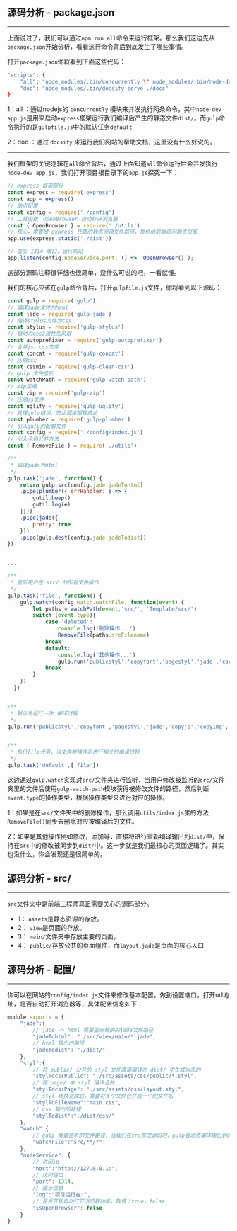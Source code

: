 ## 源码分析 - package.json

---

上面说过了，我们可以通过`npm run all`命令来运行框架。那么我们这边先从`package.json`开始分析，看看这行命令背后到底发生了哪些事情。

打开`package.json`你将看到下面这些代码：

```bash
"scripts": {
    "all": "node_modules/.bin/concurrently \" node_modules/.bin/node-dev app.js \" \"node_modules/.bin/gulp \" ",
    "doc": "node_modules/.bin/docsify serve ./docs"
}
```

1：all ：通过nodejs的 `concurrently` 模块来并发执行两条命令，其中`node-dev app.js`是用来启动`express`框架运行我们编译后产生的静态文件`dist/`。而`gulp`命令执行的是`gulpfile.js`中的默认任务`default`

2：doc ：通过 `docsify` 来运行我们网站的帮助文档，这里没有什么好说的。

---

我们框架的关键逻辑在`all`命令背后，通过上面知道`all`命令运行后会并发执行`node-dev app.js`，我们打开项目根目录下的`app.js`探究一下：

```js
// express 框架部分
const express = require('express')
const app = express()
// 站点配置
const config = require('./config')
// 工具函数，OpenBrowser 自动打开浏览器
const { OpenBrowser } = require('./utils')
// 核心，需要被 express 托管的静态资源文件路径，提供给前端访问静态页面
app.use(express.static('./dist'))

// 监听 1314 端口，运行网站
app.listen(config.nodeService.port, () =>  OpenBrowser() );
```

这部分源码注释很详细也很简单，没什么可说的吧，一看就懂。


我们的核心应该在`gulp`命令背后，打开`gulpfile.js`文件，你将看到以下源码：

```js
const gulp = require('gulp')
// 编译jade文件为hrml
const jade = require('gulp-jade')
// 编译stylus文件为css
const stylus = require('gulp-stylus')
// 自动为css3属性加前缀
const autoprefixer = require('gulp-autoprefixer')
// 合并js，css文件
const concat = require('gulp-concat')
// 压缩css
const cssmin = require('gulp-clean-css')
// gulp 文件监听
const watchPath = require('gulp-watch-path')
// zip压缩
const zip = require('gulp-zip')
// 压缩js文件
const uglify = require('gulp-uglify')
// 处理gulp错误，防止程序报错终止
const plumber = require('gulp-plumber')
// 引入gulp的配置文件
const config = require('./config/index.js')
// 引入全局公共方法
const { RemoveFile } = require('./utils')

/**
 * 编译jade为html
 */
gulp.task('jade', function() {
    return gulp.src(config.jade.jadeTohtml)
    .pipe(plumber({ errHandler: e => {
        gutil.beep()
        gutil.log(e)
    }}))
    .pipe(jade({
        pretty: true
    }))
    .pipe(gulp.dest(config.jade.jadeTodist))
})


...

/**
 * 监听用户在 src/ 的所有文件操作
 */
gulp.task('file', function() {
    gulp.watch(config.watch.watchFile, function(event) {
        let paths = watchPath(event,'src/', 'Template/src/')
        switch (event.type){
            case 'deleted':
                console.log('删除操作...')
                RemoveFile(paths.srcFilename)
            break
            default:
                console.log('其他操作...')
                gulp.run('publicstyl','copyfont','pagestyl','jade','copyjs','copyimg','Online')
            break    
        }
    })
  })


/**
 * 默认先运行一次 编译过程
 */
gulp.run('publicstyl','copyfont','pagestyl','jade','copyjs','copyimg','Online')


/**
 * 执行file任务，当文件被操作后进行相关的编译过程
 */
gulp.task('default',['file'])
```

这边通过`gulp.watch`实现对`src/`文件夹进行监听，当用户修改被监听的`src/`文件夹里的文件后使用`gulp-watch-path`模块获得被修改文件的路径，然后判断`event.type`的操作类型，根据操作类型来进行对应的操作。

1：如果是在`src/`文件夹中的删除操作，那么调用`utils/index.js`里的方法`RemoveFile()`同步去删除对应被编译后的文件。

2：如果是其他操作例如修改，添加等，直接将进行重新编译输出到`dist/`中，保持在`src`中的修改被同步到`dist/`中。这一步就是我们最核心的页面逻辑了。其实也没什么，你会发现还是很简单的。

## 源码分析 - src/

---

`src`文件夹中是前端工程师真正需要关心的源码部分。
- 1： `assets`是静态资源的存放。
- 2： `view`是页面的存放。
- 3： `main/`文件夹中存放主要的页面，
- 4： `public/`存放公共的页面组件，而`layout.jade`是页面的核心入口

## 源码分析 - 配置/

---

你可以在网站的`config/index.js`文件来修改基本配置，做到设置端口，打开url地址，是否自动打开浏览器等，具体配置信息如下：

```js
module.exports = {
    "jade":{
        // jade -> html 需要监听转换的jade文件路径
        "jadeTohtml": "./src/view/main/*.jade",
        // html 输出的路径
        "jadeTodist": "./dist/"
    },
    "styl":{
        // 将 public/ 公共的 styl 文件直接编译在 dist/ 中生成对应的
        "stylTocssPublic": "./src/assets/css/public/*.styl",
        // 将 page/ 中 styl 编译合并
        "stylTocssPage": "./src/assets/css/layout.styl",
        // styl 转换完成后，需要将多个文件合并成一个的文件名
        "stylToFileName":"main.css",
        // css 输出的路径
        "stylTodist":"./dist/css/"
    },
    "watch":{
        // gulp 需要监听的文件路径，当我们在src修改源码时，gulp会动态编译输出到dist
        "watchFile":"src/**/*"
    },
    "nodeService": {
        // 访问ip
        "host":"http://127.0.0.1:",
        // 访问端口
        "port": 1314,
        // 提示信息
        "log":"项目运行在:",
        // 是否开始自动打开浏览器功能，取值：true，false
        "isOpenBrowser": false
    }
}
```

